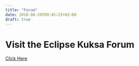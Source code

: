 ```yaml
---
title: "Forum"
date: 2018-06-29T09:45:23+02:00
draft: true
---
```


# Visit the Eclipse Kuksa Forum

[Click Here](https://www.eclipse.org/forums/index.php/f/386/)
